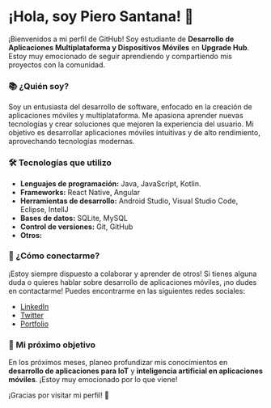 # ¡Hola, soy Piero Santana! 👋

¡Bienvenidos a mi perfil de GitHub! Soy estudiante de **Desarrollo de Aplicaciones Multiplataforma y Dispositivos Móviles** en **Upgrade Hub**. Estoy muy emocionado de seguir aprendiendo y compartiendo mis proyectos con la comunidad.

### 📚 ¿Quién soy?
Soy un entusiasta del desarrollo de software, enfocado en la creación de aplicaciones móviles y multiplataforma. Me apasiona aprender nuevas tecnologías y crear soluciones que mejoren la experiencia del usuario. 
Mi objetivo es desarrollar aplicaciones móviles intuitivas y de alto rendimiento, aprovechando tecnologías modernas.

### 🛠️ Tecnologías que utilizo
- **Lenguajes de programación:** Java, JavaScript, Kotlin.
- **Frameworks:** React Native, Angular
- **Herramientas de desarrollo:** Android Studio, Visual Studio Code, Eclipse, IntellJ
- **Bases de datos:** SQLite, MySQL
- **Control de versiones:** Git, GitHub
- **Otros:** 

<!---
### 📈 Mis proyectos recientes
A lo largo de mi formación, he trabajado en varios proyectos que incluyen aplicaciones móviles y soluciones multiplataforma. Algunos de ellos incluyen:
- **[Nombre del Proyecto 1]:** Una aplicación para gestionar tareas y recordatorios, desarrollada con Flutter.
- **[Nombre del Proyecto 2]:** Un sistema de reservas de restaurantes en tiempo real, utilizando React Native y Firebase.
- **[Nombre del Proyecto 3]:** Una app para hacer seguimiento de la actividad física, construida con Xamarin.
--->

### 💬 ¿Cómo conectarme?
¡Estoy siempre dispuesto a colaborar y aprender de otros! Si tienes alguna duda o quieres hablar sobre desarrollo de aplicaciones móviles, ¡no dudes en contactarme! Puedes encontrarme en las siguientes redes sociales:
- [LinkedIn](https://www.linkedin.com/in/santanapiero/)
- [Twitter](https://##/usuario)
- [Portfolio](https://tu-portfolio.com)

### 📅 Mi próximo objetivo
En los próximos meses, planeo profundizar mis conocimientos en **desarrollo de aplicaciones para IoT** y **inteligencia artificial en aplicaciones móviles**. ¡Estoy muy emocionado por lo que viene!

¡Gracias por visitar mi perfil! 🎉

<!---
pierosanttana/pierosanttana is a ✨ special ✨ repository because its `README.md` (this file) appears on your GitHub profile.
You can click the Preview link to take a look at your changes.
--->
